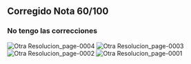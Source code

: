## Corregido Nota 60/100
### No tengo las correcciones
![Otra Resolucion_page-0004](https://github.com/jporro/AnalisisDeLaInformacion/assets/103942784/877aafd9-2c2f-44d5-a34e-9acac65a28cc)
![Otra Resolucion_page-0003](https://github.com/jporro/AnalisisDeLaInformacion/assets/103942784/35e134b8-28ac-4ed4-8c05-0770b137b8f1)
![Otra Resolucion_page-0002](https://github.com/jporro/AnalisisDeLaInformacion/assets/103942784/e2fbeb06-c87e-497d-8917-047d0664742c)
![Otra Resolucion_page-0001](https://github.com/jporro/AnalisisDeLaInformacion/assets/103942784/c05c7cf9-73d1-4b8d-bd4c-ffdd8bfa49b4)
